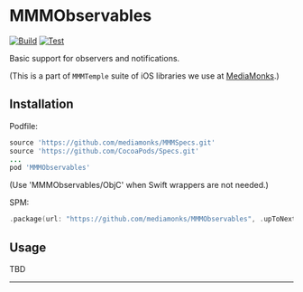 # MMMObservables

[![Build](https://github.com/mediamonks/MMMObservables/workflows/Build/badge.svg)](https://github.com/mediamonks/MMMObservables/actions?query=workflow%3ABuild)
[![Test](https://github.com/mediamonks/MMMObservables/workflows/Test/badge.svg)](https://github.com/mediamonks/MMMObservables/actions?query=workflow%3ATest)

Basic support for observers and notifications.

(This is a part of `MMMTemple` suite of iOS libraries we use at [MediaMonks](https://www.mediamonks.com/).)

## Installation

Podfile:

```ruby
source 'https://github.com/mediamonks/MMMSpecs.git'
source 'https://github.com/CocoaPods/Specs.git'
...
pod 'MMMObservables'
```

(Use 'MMMObservables/ObjC' when Swift wrappers are not needed.)

SPM:

```swift
.package(url: "https://github.com/mediamonks/MMMObservables", .upToNextMajor(from: "1.4.1"))
```

## Usage

TBD

---
